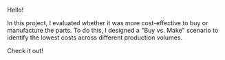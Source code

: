 Hello!

In this project, I evaluated whether it was more cost-effective to buy or manufacture the parts. To do this, I designed a "Buy vs. Make" scenario to identify the lowest costs across different production volumes.

Check it out!
